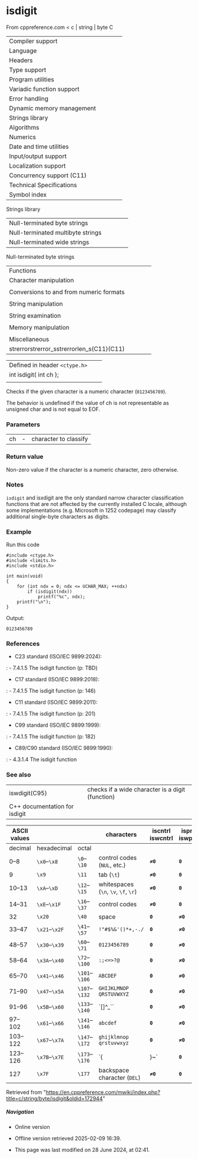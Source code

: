 # isdigit

From cppreference.com
< c‎ | string‎ | byte
 C

|  |  |  |  |  |
| --- | --- | --- | --- | --- |
| Compiler support | | | | |
| Language | | | | |
| Headers | | | | |
| Type support | | | | |
| Program utilities | | | | |
| Variadic function support | | | | |
| Error handling | | | | |
| Dynamic memory management | | | | |
| Strings library | | | | |
| Algorithms | | | | |
| Numerics | | | | |
| Date and time utilities | | | | |
| Input/output support | | | | |
| Localization support | | | | |
| Concurrency support (C11) | | | | |
| Technical Specifications | | | | |
| Symbol index | | | | |

 Strings library

|  |  |  |  |  |
| --- | --- | --- | --- | --- |
| Null-terminated byte strings | | | | |
| Null-terminated multibyte strings | | | | |
| Null-terminated wide strings | | | | |

 Null-terminated byte strings

|  |  |  |  |  |
| --- | --- | --- | --- | --- |
| Functions | | | | |
| Character manipulation | | | | |
| |  |  |  |  |  | | --- | --- | --- | --- | --- | | isalnum | | | | | | isalpha | | | | | | islower | | | | | | isupper | | | | | | ****isdigit**** | | | | | | isxdigit | | | | | | isblank(C99) | | | | | | |  |  |  |  |  | | --- | --- | --- | --- | --- | | iscntrl | | | | | | isgraph | | | | | | isspace | | | | | | isprint | | | | | | ispunct | | | | | | tolower | | | | | | toupper | | | | | |
| Conversions to and from numeric formats | | | | |
| |  |  |  |  |  | | --- | --- | --- | --- | --- | | atoiatolatoll(C99) | | | | | | atof | | | | | | strtolstrtoll(C99) | | | | | | strtoulstrtoull(C99) | | | | | | |  |  |  |  |  | | --- | --- | --- | --- | --- | | strtoimaxstrtoumax(C99)(C99) | | | | | | strtofstrtodstrtold(C99)(C99) | | | | | | strfromfstrfromdstrfroml(C23)(C23)(C23) | | | | | |
| String manipulation | | | | |
| |  |  |  |  |  | | --- | --- | --- | --- | --- | | strcpystrcpy_s(C11) | | | | | | strncpystrncpy_s(C11) | | | | | | strcatstrcat_s(C11) | | | | | | |  |  |  |  |  | | --- | --- | --- | --- | --- | | strncatstrncat_s(C11) | | | | | | strxfrm | | | | | | strdup(C23) | | | | | | strndup(C23) | | | | | |  | | | | | |
| String examination | | | | |
| |  |  |  |  |  | | --- | --- | --- | --- | --- | | strlenstrnlen_s(C11) | | | | | | strcmp | | | | | | strncmp | | | | | | strcoll | | | | | | strchr | | | | | | strrchr | | | | | | |  |  |  |  |  | | --- | --- | --- | --- | --- | | strspn | | | | | | strcspn | | | | | | strpbrk | | | | | | strstr | | | | | | strtokstrtok_s(C11) | | | | | |  | | | | | |
| Memory manipulation | | | | |
| |  |  |  |  |  | | --- | --- | --- | --- | --- | | memchr | | | | | | memcmp | | | | | | memsetmemset_explicitmemset_s(C23)(C11) | | | | | | |  |  |  |  |  | | --- | --- | --- | --- | --- | | memcpymemcpy_s(C11) | | | | | | memmovememmove_s(C11) | | | | | | memccpy(C23) | | | | | |
| Miscellaneous | | | | |
| strerrorstrerror_sstrerrorlen_s(C11)(C11) | | | | |

|  |  |  |
| --- | --- | --- |
| Defined in header `<ctype.h>` |  |  |
| int isdigit( int ch ); |  |  |
|  |  |  |

Checks if the given character is a numeric character (`0123456789`).

The behavior is undefined if the value of ch is not representable as unsigned char and is not equal to EOF.

### Parameters

|  |  |  |
| --- | --- | --- |
| ch | - | character to classify |

### Return value

Non-zero value if the character is a numeric character, zero otherwise.

### Notes

`isdigit` and isxdigit are the only standard narrow character classification functions that are not affected by the currently installed C locale, although some implementations (e.g. Microsoft in 1252 codepage) may classify additional single-byte characters as digits.

### Example

Run this code

```
#include <ctype.h>
#include <limits.h>
#include <stdio.h>
 
int main(void)
{
    for (int ndx = 0; ndx <= UCHAR_MAX; ++ndx)
        if (isdigit(ndx))
            printf("%c", ndx);
    printf("\n");
}

```

Output:

```
0123456789

```

### References

- C23 standard (ISO/IEC 9899:2024):

:   - 7.4.1.5 The isdigit function (p: TBD)

- C17 standard (ISO/IEC 9899:2018):

:   - 7.4.1.5 The isdigit function (p: 146)

- C11 standard (ISO/IEC 9899:2011):

:   - 7.4.1.5 The isdigit function (p: 201)

- C99 standard (ISO/IEC 9899:1999):

:   - 7.4.1.5 The isdigit function (p: 182)

- C89/C90 standard (ISO/IEC 9899:1990):

:   - 4.3.1.4 The isdigit function

### See also

|  |  |
| --- | --- |
| iswdigit(C95) | checks if a wide character is a digit   (function) |
| C++ documentation for isdigit | |

| ASCII values | | | characters | iscntrl  iswcntrl | isprint  iswprint | isspace  iswspace | isblank  iswblank | isgraph  iswgraph | ispunct   iswpunct | isalnum   iswalnum | isalpha   iswalpha | isupper  iswupper | islower  iswlower | ****isdigit****  iswdigit | isxdigit  iswxdigit |
| --- | --- | --- | --- | --- | --- | --- | --- | --- | --- | --- | --- | --- | --- | --- | --- |
| decimal | hexadecimal | octal |
| 0–8 | `\x0`–`\x8` | `\0`–`\10` | control codes (`NUL`, etc.) | ****`≠0`**** | ****`0`**** | ****`0`**** | ****`0`**** | ****`0`**** | ****`0`**** | ****`0`**** | ****`0`**** | ****`0`**** | ****`0`**** | ****`0`**** | ****`0`**** |
| 9 | `\x9` | `\11` | tab (`\t`) | ****`≠0`**** | ****`0`**** | ****`≠0`**** | ****`≠0`**** | ****`0`**** | ****`0`**** | ****`0`**** | ****`0`**** | ****`0`**** | ****`0`**** | ****`0`**** | ****`0`**** |
| 10–13 | `\xA`–`\xD` | `\12`–`\15` | whitespaces (`\n`, `\v`, `\f`, `\r`) | ****`≠0`**** | ****`0`**** | ****`≠0`**** | ****`0`**** | ****`0`**** | ****`0`**** | ****`0`**** | ****`0`**** | ****`0`**** | ****`0`**** | ****`0`**** | ****`0`**** |
| 14–31 | `\xE`–`\x1F` | `\16`–`\37` | control codes | ****`≠0`**** | ****`0`**** | ****`0`**** | ****`0`**** | ****`0`**** | ****`0`**** | ****`0`**** | ****`0`**** | ****`0`**** | ****`0`**** | ****`0`**** | ****`0`**** |
| 32 | `\x20` | `\40` | space | ****`0`**** | ****`≠0`**** | ****`≠0`**** | ****`≠0`**** | ****`0`**** | ****`0`**** | ****`0`**** | ****`0`**** | ****`0`**** | ****`0`**** | ****`0`**** | ****`0`**** |
| 33–47 | `\x21`–`\x2F` | `\41`–`\57` | `!"#$%&'()*+,-./` | ****`0`**** | ****`≠0`**** | ****`0`**** | ****`0`**** | ****`≠0`**** | ****`≠0`**** | ****`0`**** | ****`0`**** | ****`0`**** | ****`0`**** | ****`0`**** | ****`0`**** |
| 48–57 | `\x30`–`\x39` | `\60`–`\71` | `0123456789` | ****`0`**** | ****`≠0`**** | ****`0`**** | ****`0`**** | ****`≠0`**** | ****`0`**** | ****`≠0`**** | ****`0`**** | ****`0`**** | ****`0`**** | ****`≠0`**** | ****`≠0`**** |
| 58–64 | `\x3A`–`\x40` | `\72`–`\100` | `:;<=>?@` | ****`0`**** | ****`≠0`**** | ****`0`**** | ****`0`**** | ****`≠0`**** | ****`≠0`**** | ****`0`**** | ****`0`**** | ****`0`**** | ****`0`**** | ****`0`**** | ****`0`**** |
| 65–70 | `\x41`–`\x46` | `\101`–`\106` | `ABCDEF` | ****`0`**** | ****`≠0`**** | ****`0`**** | ****`0`**** | ****`≠0`**** | ****`0`**** | ****`≠0`**** | ****`≠0`**** | ****`≠0`**** | ****`0`**** | ****`0`**** | ****`≠0`**** |
| 71–90 | `\x47`–`\x5A` | `\107`–`\132` | `GHIJKLMNOP` `QRSTUVWXYZ` | ****`0`**** | ****`≠0`**** | ****`0`**** | ****`0`**** | ****`≠0`**** | ****`0`**** | ****`≠0`**** | ****`≠0`**** | ****`≠0`**** | ****`0`**** | ****`0`**** | ****`0`**** |
| 91–96 | `\x5B`–`\x60` | `\133`–`\140` | `[\]^_`` | ****`0`**** | ****`≠0`**** | ****`0`**** | ****`0`**** | ****`≠0`**** | ****`≠0`**** | ****`0`**** | ****`0`**** | ****`0`**** | ****`0`**** | ****`0`**** | ****`0`**** |
| 97–102 | `\x61`–`\x66` | `\141`–`\146` | `abcdef` | ****`0`**** | ****`≠0`**** | ****`0`**** | ****`0`**** | ****`≠0`**** | ****`0`**** | ****`≠0`**** | ****`≠0`**** | ****`0`**** | ****`≠0`**** | ****`0`**** | ****`≠0`**** |
| 103–122 | `\x67`–`\x7A` | `\147`–`\172` | `ghijklmnop` `qrstuvwxyz` | ****`0`**** | ****`≠0`**** | ****`0`**** | ****`0`**** | ****`≠0`**** | ****`0`**** | ****`≠0`**** | ****`≠0`**** | ****`0`**** | ****`≠0`**** | ****`0`**** | ****`0`**** |
| 123–126 | `\x7B`–`\x7E` | `\173`–`\176` | `{|}~` | ****`0`**** | ****`≠0`**** | ****`0`**** | ****`0`**** | ****`≠0`**** | ****`≠0`**** | ****`0`**** | ****`0`**** | ****`0`**** | ****`0`**** | ****`0`**** | ****`0`**** |
| 127 | `\x7F` | `\177` | backspace character (`DEL`) | ****`≠0`**** | ****`0`**** | ****`0`**** | ****`0`**** | ****`0`**** | ****`0`**** | ****`0`**** | ****`0`**** | ****`0`**** | ****`0`**** | ****`0`**** | ****`0`**** |

Retrieved from "<https://en.cppreference.com/mwiki/index.php?title=c/string/byte/isdigit&oldid=172944>"

##### Navigation

- Online version
- Offline version retrieved 2025-02-09 16:39.

- This page was last modified on 28 June 2024, at 02:41.